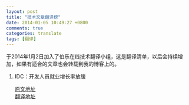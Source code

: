 ```yaml
---
layout: post
title: "技术文章翻译榜"
date: 2014-01-05 10:49:27 +0800
comments: true
categories: translate
tags: [翻译]
---
```

于2014年1月2日加入了伯乐在线技术翻译小组，这是翻译清单，以后会持续增加，如果有适合的文章也会转载到我的博客上的。

1.	IDC：开发人员就业增长率放缓

	[原文地址](http://www.infoworld.com/t/application-development/idc-job-growth-pro-developers-slow-232856?source=footer)  
	[翻译地址](http://blog.jobbole.com/54682/)
<!--more-->